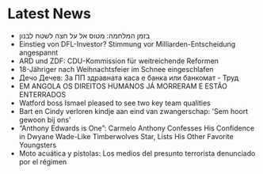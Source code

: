 # Latest News
-  בזמן המלחמה: מטוס אל על חצה לשטח לבנון
-  Einstieg von DFL-Investor? Stimmung vor Milliarden-Entscheidung angespannt
-  ARD und ZDF: CDU-Kommission für weitreichende Reformen
-  18-Jähriger nach Weihnachtsfeier im Schnee eingeschlafen
-  Дечо Дечев: За ПП здравната каса е банка или банкомат - Труд
-  EM ANGOLA OS DIREITOS HUMANOS JÁ MORRERAM E ESTÃO ENTERRADOS
-  Watford boss Ismael pleased to see two key team qualities
-  Bart en Cindy verloren kindje aan eind van zwangerschap: 'Sem hoort gewoon bij ons'
-  “Anthony Edwards is One”: Carmelo Anthony Confesses His Confidence in Dwyane Wade-Like Timberwolves Star, Lists His Other Favorite Youngsters
-  Moto acuática y pistolas: Los medios del presunto terrorista denunciado por el régimen

